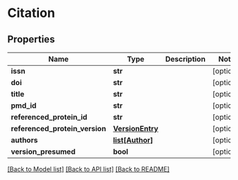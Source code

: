 # Citation

## Properties
Name | Type | Description | Notes
------------ | ------------- | ------------- | -------------
**issn** | **str** |  | [optional] 
**doi** | **str** |  | [optional] 
**title** | **str** |  | [optional] 
**pmd_id** | **str** |  | [optional] 
**referenced_protein_id** | **str** |  | [optional] 
**referenced_protein_version** | [**VersionEntry**](VersionEntry.md) |  | [optional] 
**authors** | [**list[Author]**](Author.md) |  | [optional] 
**version_presumed** | **bool** |  | [optional] 

[[Back to Model list]](../README.md#documentation-for-models) [[Back to API list]](../README.md#documentation-for-api-endpoints) [[Back to README]](../README.md)

